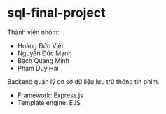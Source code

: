 # sql-final-project
Thành viên nhóm: 
- Hoàng Đức Việt
- Nguyễn Đức Mạnh
- Bạch Quang Minh
- Phạm Duy Hải

Backend quản lý cơ sở dữ liệu lưu trữ thông tin phim.
- Framework: Express.js
- Template engine: EJS
